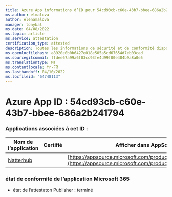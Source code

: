 ```yaml
---
title: Azure App informations d’ID pour 54cd93cb-c60e-43b7-bbee-686a2b241794
ms.author: elmalova
author: elenamalova
manager: tonybal
ms.date: 04/08/2022
ms.topic: article
ms.service: attestation
certification_type: attested
description: Toutes les informations de sécurité et de conformité disponibles pour 54cd93cb-c60e-43b7-bbee-686a2b241794.
ms.openlocfilehash: a8920e0b0b6427e018e505a5cd67654d7eb03cad
ms.sourcegitcommit: ffdee67a99a6f03cc93fe4d99f00e484b9a8a0e5
ms.translationtype: MT
ms.contentlocale: fr-FR
ms.lasthandoff: 04/10/2022
ms.locfileid: "64748113"
---
```

# <a name="azure-app-id-54cd93cb-c60e-43b7-bbee-686a2b241794"></a>Azure App ID : 54cd93cb-c60e-43b7-bbee-686a2b241794


### <a name="apps-associated-with-this-id"></a>Applications associées à cet ID :
| **Nom de l’application** | **Certifié** | **Afficher dans AppSource** |
|--------------|---------------|-----------------------|
| [Natterhub](../forward/WA200003420.md) |  | [https://appsource.microsoft.com/product/office/WA200003420](https://appsource.microsoft.com/product/office/WA200003420) |

### <a name="microsoft-365-app-compliance-status"></a>état de conformité de l’application Microsoft 365
- état de l’attestaton Publisher : terminé
